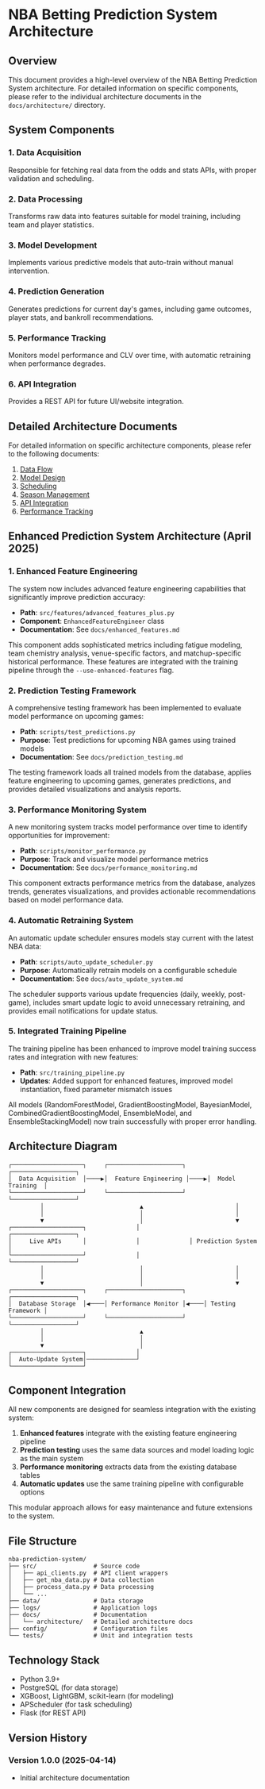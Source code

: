 # NBA Betting Prediction System Architecture

## Overview
This document provides a high-level overview of the NBA Betting Prediction System architecture. For detailed information on specific components, please refer to the individual architecture documents in the `docs/architecture/` directory.

## System Components

### 1. Data Acquisition
Responsible for fetching real data from the odds and stats APIs, with proper validation and scheduling.

### 2. Data Processing
Transforms raw data into features suitable for model training, including team and player statistics.

### 3. Model Development
Implements various predictive models that auto-train without manual intervention.

### 4. Prediction Generation
Generates predictions for current day's games, including game outcomes, player stats, and bankroll recommendations.

### 5. Performance Tracking
Monitors model performance and CLV over time, with automatic retraining when performance degrades.

### 6. API Integration
Provides a REST API for future UI/website integration.

## Detailed Architecture Documents

For detailed information on specific architecture components, please refer to the following documents:

1. [Data Flow](docs/architecture/data_flow.md)
2. [Model Design](docs/architecture/model_design.md)
3. [Scheduling](docs/architecture/scheduling.md)
4. [Season Management](docs/architecture/season_management.md)
5. [API Integration](docs/architecture/api_integration.md)
6. [Performance Tracking](docs/architecture/performance_tracking.md)

## Enhanced Prediction System Architecture (April 2025)

### 1. Enhanced Feature Engineering

The system now includes advanced feature engineering capabilities that significantly improve prediction accuracy:

- **Path**: `src/features/advanced_features_plus.py`
- **Component**: `EnhancedFeatureEngineer` class
- **Documentation**: See `docs/enhanced_features.md`

This component adds sophisticated metrics including fatigue modeling, team chemistry analysis, venue-specific factors, and matchup-specific historical performance. These features are integrated with the training pipeline through the `--use-enhanced-features` flag.

### 2. Prediction Testing Framework

A comprehensive testing framework has been implemented to evaluate model performance on upcoming games:

- **Path**: `scripts/test_predictions.py`
- **Purpose**: Test predictions for upcoming NBA games using trained models
- **Documentation**: See `docs/prediction_testing.md`

The testing framework loads all trained models from the database, applies feature engineering to upcoming games, generates predictions, and provides detailed visualizations and analysis reports.

### 3. Performance Monitoring System

A new monitoring system tracks model performance over time to identify opportunities for improvement:

- **Path**: `scripts/monitor_performance.py`
- **Purpose**: Track and visualize model performance metrics
- **Documentation**: See `docs/performance_monitoring.md`

This component extracts performance metrics from the database, analyzes trends, generates visualizations, and provides actionable recommendations based on model performance data.

### 4. Automatic Retraining System

An automatic update scheduler ensures models stay current with the latest NBA data:

- **Path**: `scripts/auto_update_scheduler.py`
- **Purpose**: Automatically retrain models on a configurable schedule
- **Documentation**: See `docs/auto_update_system.md`

The scheduler supports various update frequencies (daily, weekly, post-game), includes smart update logic to avoid unnecessary retraining, and provides email notifications for update status.

### 5. Integrated Training Pipeline

The training pipeline has been enhanced to improve model training success rates and integration with new features:

- **Path**: `src/training_pipeline.py`
- **Updates**: Added support for enhanced features, improved model instantiation, fixed parameter mismatch issues

All models (RandomForestModel, GradientBoostingModel, BayesianModel, CombinedGradientBoostingModel, EnsembleModel, and EnsembleStackingModel) now train successfully with proper error handling.

## Architecture Diagram

```
┌────────────────────┐     ┌─────────────────────┐     ┌──────────────────┐
│  Data Acquisition  │────▶│  Feature Engineering │────▶│  Model Training  │
└────────────────────┘     └─────────────────────┘     └──────────────────┘
         │                           ▲                          │
         │                           │                          │
         ▼                           │                          ▼
┌────────────────────┐              │              ┌──────────────────┐
│     Live APIs      │              │              │ Prediction System │
└────────────────────┘              │              └──────────────────┘
         │                           │                          │
         │                           │                          │
         ▼                           │                          ▼
┌────────────────────┐     ┌─────────────────────┐     ┌──────────────────┐
│  Database Storage  │◀────│ Performance Monitor │◀────│ Testing Framework │
└────────────────────┘     └─────────────────────┘     └──────────────────┘
         │                           ▲                          
         │                           │                          
         ▼                           │                          
┌────────────────────┐              │              
│  Auto-Update System│──────────────┘              
└────────────────────┘                             
```

## Component Integration

All new components are designed for seamless integration with the existing system:

1. **Enhanced features** integrate with the existing feature engineering pipeline
2. **Prediction testing** uses the same data sources and model loading logic as the main system
3. **Performance monitoring** extracts data from the existing database tables
4. **Automatic updates** use the same training pipeline with configurable options

This modular approach allows for easy maintenance and future extensions to the system.

## File Structure

```
nba-prediction-system/
├── src/                # Source code
│   ├── api_clients.py  # API client wrappers
│   ├── get_nba_data.py # Data collection
│   ├── process_data.py # Data processing
│   └── ...
├── data/               # Data storage
├── logs/               # Application logs
├── docs/               # Documentation
│   └── architecture/   # Detailed architecture docs
├── config/             # Configuration files
└── tests/              # Unit and integration tests
```

## Technology Stack

- Python 3.9+
- PostgreSQL (for data storage)
- XGBoost, LightGBM, scikit-learn (for modeling)
- APScheduler (for task scheduling)
- Flask (for REST API)

## Version History

### Version 1.0.0 (2025-04-14)
- Initial architecture documentation
